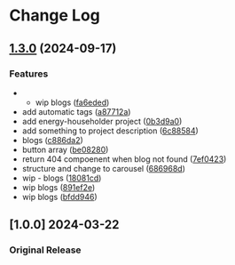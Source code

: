 # Change Log

## [1.3.0](https://github.com/sanriodev/blvckleg.dev/compare/1.2.0...v1.3.0) (2024-09-17)


### Features

* - wip blogs ([fa6eded](https://github.com/sanriodev/blvckleg.dev/commit/fa6ededfe8e29d5910419a792ecaf161b3b69a85))
* add automatic tags ([a87712a](https://github.com/sanriodev/blvckleg.dev/commit/a87712a697ef8494216b50f3d53d2b6dc1e27ecc))
* add energy-householder project ([0b3d9a0](https://github.com/sanriodev/blvckleg.dev/commit/0b3d9a09946a49b1773be2b3436192c3582e9a28))
* add something to project description ([6c88584](https://github.com/sanriodev/blvckleg.dev/commit/6c88584fb44e63c1758627f760b43080a07d243d))
* blogs ([c886da2](https://github.com/sanriodev/blvckleg.dev/commit/c886da22a486db3a57434a39578439e1c7d2008d))
* button array ([be08280](https://github.com/sanriodev/blvckleg.dev/commit/be08280d03de916d3ff323207119bd1f8bae1eaa))
* return 404 compoenent when blog not found ([7ef0423](https://github.com/sanriodev/blvckleg.dev/commit/7ef0423256a0b53f76b5a712ab026838376c8eef))
* structure and change to carousel ([686968d](https://github.com/sanriodev/blvckleg.dev/commit/686968d952d34d15ea05cc2b5a82d062205b0f7a))
* wip - blogs ([18081cd](https://github.com/sanriodev/blvckleg.dev/commit/18081cdce9298f252de09b906398500c88b6628b))
* wip blogs ([891ef2e](https://github.com/sanriodev/blvckleg.dev/commit/891ef2e6e76f0818a8f96fb3cfb5f3a54928c565))
* wip blogs ([bfdd946](https://github.com/sanriodev/blvckleg.dev/commit/bfdd946981ca3555f08d8ca6c934d88786c70cd1))

## [1.0.0] 2024-03-22

### Original Release
